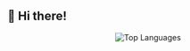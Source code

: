 ## 👋 Hi there!

<div align="center">
  <img src="https://github-readme-stats.vercel.app/api/top-langs/?username=jy1655&layout=compact&theme=tokyonight&hide_border=true&langs_count=8" alt="Top Languages"/>
</div>
